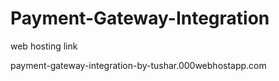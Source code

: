 # Payment-Gateway-Integration



web hosting link




payment-gateway-integration-by-tushar.000webhostapp.com
